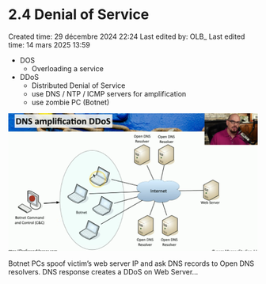 # 2.4 Denial of Service

Created time: 29 décembre 2024 22:24
Last edited by: OLB_
Last edited time: 14 mars 2025 13:59

- DOS
    - Overloading a service
- DDoS
    - Distributed Denial of Service
    - use DNS / NTP / ICMP servers for amplification
    - use zombie PC (Botnet)
    

![image.png](image%2013.png)

Botnet PCs spoof victim’s web server IP and ask DNS records to Open DNS  resolvers. DNS response creates a DDoS on Web Server…